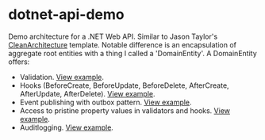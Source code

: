 # dotnet-api-demo

Demo architecture for a .NET Web API. Similar to Jason Taylor's [CleanArchitecture](https://github.com/jasontaylordev/CleanArchitecture) template. Notable difference is an encapsulation of aggregate root entities with a thing I called a 'DomainEntity'.
A DomainEntity offers:

 - Validation. [View example](https://github.com/nvdvlies/dotnet-api-demo/blob/main/src/Demo.Domain/Invoice/Validators/NotAllowedToDeleteInvoiceInStatusValidator.cs).
 - Hooks (BeforeCreate, BeforeUpdate, BeforeDelete, AfterCreate, AfterUpdate, AfterDelete). [View example](https://github.com/nvdvlies/dotnet-api-demo/blob/main/src/Demo.Domain/Invoice/Hooks/SynchronizeInvoicePdfDomainEventHook.cs).
 - Event publishing with outbox pattern. [View example](https://github.com/nvdvlies/dotnet-api-demo/blob/main/src/Demo.Domain/Invoice/Hooks/InvoiceStatusDomainEventHook.cs).
 - Access to pristine property values in validators and hooks. [View example](https://github.com/nvdvlies/dotnet-api-demo/blob/main/src/Demo.Domain/Invoice/Validators/NotAllowedToModifyInvoiceContentInStatusValidator.cs).
 - Auditlogging. [View example](https://github.com/nvdvlies/dotnet-api-demo/blob/main/src/Demo.Infrastructure/Auditlogging/InvoiceAuditlogger.cs).
